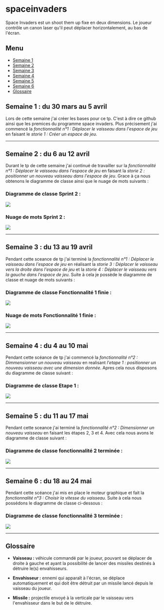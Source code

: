 # spaceinvaders

Space Invaders est un shoot them up fixe en deux dimensions. Le joueur contrôle un canon laser qu'il peut déplacer horizontalement, au bas de l'écran.


## Menu
* [Semaine 1](#semaine1)
* [Semaine 2](#semaine2)
* [Semaine 3](#semaine3)
* [Semaine 4](#semaine4)
* [Semaine 5](#semaine5)
* [Semaine 6](#semaine6)
* [Glossaire](#glossaire)



## Semaine 1 : du 30 mars au 5 avril <a id="semaine1"></a>

Lors de cette semaine j'ai créer les bases pour ce tp. C'est à dire ce github ainsi que les premices du programme space invaders. Plus précisement j'ai commencé la *fonctionnalité n°1 : Déplacer le vaisseau dans l'espace de jeu* en faisant le *storie 1 : Créer un espace de jeu*.

<hr>

## Semaine 2 : du 6 au 12 avril <a id="semaine2"></a>

Durant le tp de cette semaine j'ai continué de travailler sur la *fonctionnalité n°1 : Déplacer le vaisseau dans l'espace de jeu* en faisant la *storie 2 : positionner un nouveau vaisseau dans l'espace de jeu*. Grace à ça nous obtenons le diagramme de classe ainsi que le nuage de mots suivants : 

### Diagramme de classe Sprint 2 :
![](images/diagrammeSprint2.JPG)

### Nuage de mots Sprint 2 :
![](images/NuageSprint2.JPG)

<hr>

## Semaine 3 : du 13 au 19 avril <a id="semaine3"></a>
Pendant cette sceance de tp j'ai terminé la *fonctionnalité n°1 : Déplacer le vaisseau dans l'espace de jeu* en réalisant la *storie 3 : Déplacer le vaisseau vers la droite dans l'espace de jeu* et la *storie 4 : Déplacer le vaisseau vers la gauche dans l'espace de jeu*.
Suite à cela je possède le diagramme de classe et nuage de mots suivants : 

### Diagramme de classe Fonctionnalité 1 finie :
![](images/diagrammeFinFct1.JPG)

### Nuage de mots Fonctionnalité 1 finie :
![](images/NuageFinFct1.JPG)

<hr>

## Semaine 4 : du 4 au 10 mai <a id="semaine4"></a>
Pendant cette scéance de tp j'ai commencé la *fonctionnalité n°2 : Dimmensionner un nouveau vaisseau* en realisant *l'etape 1 : positionner un nouveau vaisseau avec une dimension donnée*.
Apres cela nous disposons du diagramme de classe suivant : 

### Diagramme de classe Etape 1 :
![](images/diagrammeFct2Sp1.png)

<hr>

## Semaine 5 : du 11 au 17 mai <a id="semaine5"></a>
Pendant cette sceance j'ai terminé la *fonctionnalité n°2 : Dimensionner un nouveau vaisseau* en faisant les étapes 2, 3 et 4.
Avec cela nous avons le diagramme de classe suivant : 

### Diagramme de classe fonctionnalité 2 terminée :
![](images/diagrammeFinFct2.JPG)

<hr>

## Semaine 6 : du 18 au 24 mai <a id="semaine6"></a>
Pendant cette scéance j'ai mis en place le moteur graphique et fait la *fonctionnalité n°3 : Choisir la vitesse du vaisseau*. Suite à cela nous possédons le diagramme de classe ci-dessous : 

### Diagramme de classe fonctionnalité 3 terminée :
![](images/diagrammeFinFct3.png)

<hr>

## Glossaire <a id="glossaire"></a>

* **Vaisseau :** véhicule commandé par le joueur, pouvant se déplacer de droite à gauche et ayant la possibilité de lancer des missiles destinés à détruire le(s) envahisseurs.

* **Envahisseur :** ennemi qui apparaît à l'écran, se déplace automatiquement et qui doit être détruit par un missile lancé depuis le vaisseau du joueur.

* **Missile :** projectile envoyé à la verticale par le vaisseau vers l'envahisseur dans le but de le détruire.

